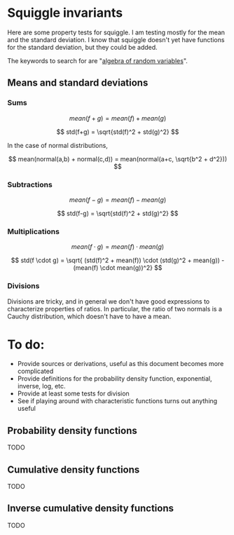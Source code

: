 # Squiggle invariants

Here are some property tests for squiggle. I am testing mostly for the mean and the standard deviation. I know that squiggle doesn't yet have functions for the standard deviation, but they could be added.

The keywords to search for are "[algebra of random variables](https://wikiless.org/wiki/Algebra_of_random_variables?lang=en)". 

## Means and standard deviations
### Sums

$$ mean(f+g) = mean(f) + mean(g) $$

$$ std(f+g) = \sqrt{std(f)^2 + std(g)^2} $$

In the case of normal distributions,

$$ mean(normal(a,b) + normal(c,d)) = mean(normal(a+c, \sqrt{b^2 + d^2})) $$

### Subtractions

$$ mean(f-g) = mean(f) - mean(g) $$

$$ std(f-g) = \sqrt{std(f)^2 + std(g)^2} $$

### Multiplications

$$ mean(f \cdot g) =  mean(f) \cdot mean(g) $$

$$ std(f \cdot g) = \sqrt{ (std(f)^2 + mean(f)) \cdot (std(g)^2 + mean(g)) - (mean(f) \cdot mean(g))^2} $$

### Divisions

Divisions are tricky, and in general we don't have good expressions to characterize properties of ratios. In particular, the ratio of two normals is a Cauchy distribution, which doesn't have to have a mean.

# To do:

- Provide sources or derivations, useful as this document becomes more complicated
- Provide definitions for the probability density function, exponential, inverse, log, etc.
- Provide at least some tests for division
- See if playing around with characteristic functions turns out anything useful

## Probability density functions

TODO

## Cumulative density functions 

TODO

## Inverse cumulative density functions

TODO